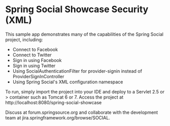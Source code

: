Spring Social Showcase Security (XML)
=====================================
This sample app demonstrates many of the capabilities of the Spring Social project, including:
* Connect to Facebook
* Connect to Twitter
* Sign in using Facebook
* Sign in using Twitter
* Using SocialAuthenticationFilter for provider-signin instead of ProviderSignInController
* Using Spring Social's XML configuration namespace

To run, simply import the project into your IDE and deploy to a Servlet 2.5 or > container such as Tomcat 6 or 7.
Access the project at http://localhost:8080/spring-social-showcase

Discuss at forum.springsource.org and collaborate with the development team at jira.springframework.org/browse/SOCIAL.
